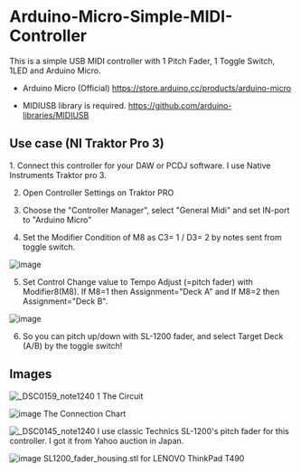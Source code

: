 # Arduino-Micro-Simple-MIDI-Controller

This is a simple USB MIDI controller with 1 Pitch Fader, 1 Toggle Switch, 1LED and Arduino Micro.

- Arduino Micro (Official)
https://store.arduino.cc/products/arduino-micro

- MIDIUSB library is required.
https://github.com/arduino-libraries/MIDIUSB

<h2>Use case (NI Traktor Pro 3)</h2>
1. Connect this controller for your DAW or PCDJ software. I use Native Instruments Traktor pro 3.

2. Open Controller Settings on Traktor PRO

3. Choose the "Controller Manager", select "General Midi" and set IN-port to "Arduino Micro"

4. Set the Modifier Condition of M8 as C3= 1 / D3= 2 by notes sent from toggle switch.

![image](https://user-images.githubusercontent.com/90672633/133881957-397f99d8-7c55-47b2-81b1-0a62c07269e4.png)

5. Set Control Change value to Tempo Adjust (=pitch fader) with Modifier8(M8). If M8=1 then Assignment="Deck A" and If M8=2 then Assignment="Deck B".

![image](https://user-images.githubusercontent.com/90672633/133881995-55ecfdb2-9e8d-4911-8a8c-e6558d207940.png)

6. So you can pitch up/down with SL-1200 fader, and select Target Deck (A/B) by the toggle switch!


<h2>Images</h2>

![_DSC0159_note1240 1](https://user-images.githubusercontent.com/90672633/133880499-0fc70cef-eaa9-44c8-b0c2-195c6d79a879.png)
The Circuit

![image](https://user-images.githubusercontent.com/90672633/133891014-e64b9ec6-fb32-4a29-aaee-1aaad954872d.png)
The Connection Chart

![_DSC0145_note1240](https://user-images.githubusercontent.com/90672633/133880514-f1708564-df05-4910-871c-7db03b5481d5.png)
I use classic Technics SL-1200's pitch fader for this controller. I got it from Yahoo auction in Japan.

![image](https://user-images.githubusercontent.com/90672633/134456525-8ea36424-b2dc-4b7f-b3a7-70c5821351e0.png)
SL1200_fader_housing.stl for LENOVO ThinkPad T490
